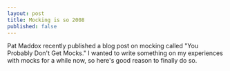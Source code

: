 ```yaml
---
layout: post
title: Mocking is so 2008
published: false
---
```

Pat Maddox recently published a blog post on mocking called "You Probably Don't Get Mocks." I wanted to write something on my experiences with mocks for a while now, so here's good reason to finally do so.